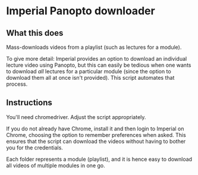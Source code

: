 # Imperial Panopto downloader

## What this does

Mass-downloads videos from a playlist (such as lectures for a module). 

To give more detail: Imperial provides an option to download an individual lecture video using Panopto, but this can easily be tedious when one wants to download _all_ lectures for a particular module (since the option to download them all at once isn't provided). This script automates that process. 

## Instructions

You'll need chromedriver. Adjust the script appropriately.

If you do not already have Chrome, install it and then login to Imperial on Chrome, choosing the option to remember preferences when asked. This ensures that the script can download the videos without having to bother you for the credentials. 

Each folder represents a module (playlist), and it is hence easy to download all videos of multiple modules in one go. 